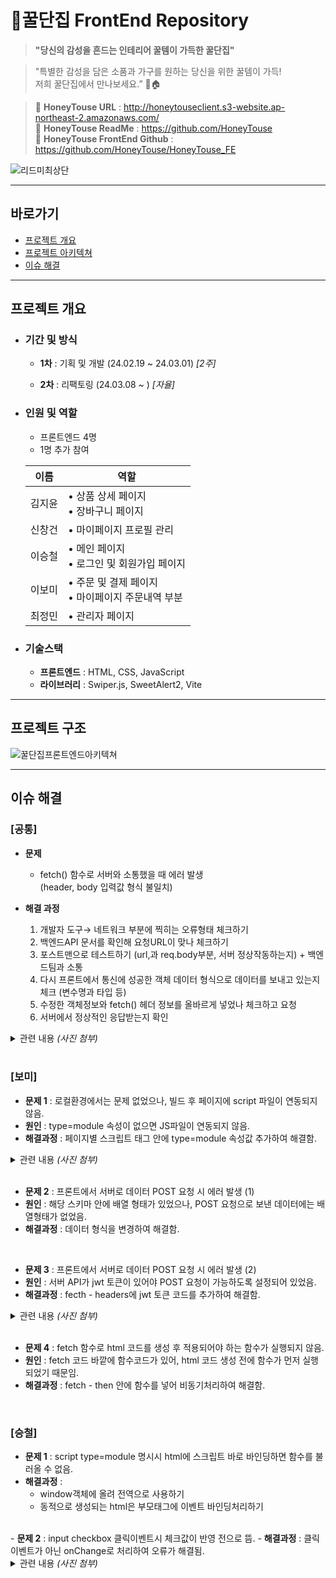 # 🐝꿀단집 FrontEnd Repository

> **"당신의 감성을 흔드는 인테리어 꿀템이 가득한 꿀단집"**

> "특별한 감성을 담은 소품과 가구를 원하는 당신을 위한 꿀템이 가득!<br>
> 저희 꿀단집에서 만나보세요.” 🍯🏠

> 📌 <b>HoneyTouse URL</b> : http://honeytouseclient.s3-website.ap-northeast-2.amazonaws.com/<br>
> 📌 <b>HoneyTouse ReadMe</b> : https://github.com/HoneyTouse<br>
> 📌 <b>HoneyTouse FrontEnd Github</b> : https://github.com/HoneyTouse/HoneyTouse_FE

![리드미최상단](https://github.com/HoneyTouse/HoneyTouse_BE/assets/127278410/6374c883-fad2-40ad-bec2-01fcf71cac01)

---

## 바로가기

- [프로젝트 개요](#프로젝트-개요)<br>
- [프로젝트 아키텍쳐](#프로젝트-아키텍쳐)<br>
- [이슈 해결](#이슈-해결)<br>

---

## 프로젝트 개요

- ### 기간 및 방식 <br>

  - <b>1차</b> : 기획 및 개발 (24.02.19 ~ 24.03.01) <i>[2주]</i><br>

  - <b>2차</b> : 리팩토링 (24.03.08 ~ ) <i>[자율]</i><br>

- ### 인원 및 역할 <br>

  - 프론트엔드 4명<br>
  - 1명 추가 참여

  | 이름   | 역할                                                |
  | ------ | --------------------------------------------------- |
  | 김지윤 | • 상품 상세 페이지<br> • 장바구니 페이지            |
  | 신창건 | • 마이페이지 프로필 관리                            |
  | 이승철 | • 메인 페이지<br> • 로그인 및 회원가입 페이지       |
  | 이보미 | • 주문 및 결제 페이지<br>• 마이페이지 주문내역 부분 |
  | 최정민 | • 관리자 페이지                 

- ### 기술스택 <br>

  - <b>프론트엔드</b> : HTML, CSS, JavaScript
  - <b>라이브러리</b> : Swiper.js, SweetAlert2, Vite

---

## 프로젝트 구조

![꿀단집프론트엔드아키텍쳐](https://github.com/TripTeller-repository/TripTeller_BE/assets/127278410/886477e0-208e-4846-9f00-7a36aa6c020b)

---

## 이슈 해결

### [공통]
- <b>문제</b><br>
    - fetch() 함수로 서버와 소통했을 때 에러 발생<br> (header, body 입력값 형식 불일치)

- <b>해결 과정</b>
    1) 개발자 도구→ 네트워크 부분에 찍히는 오류형태 체크하기
    2) 백엔드API 문서를 확인해 요청URL이 맞나 체크하기
    3) 포스트맨으로 테스트하기 (url,과 req.body부분, 서버 정상작동하는지) + 백엔드팀과 소통
    4) 다시 프론트에서 통신에 성공한 객체 데이터 형식으로 데이터를 보내고 있는지 체크 (변수명과 타입 등)
    5) 수정한 객체정보와 fetch() 헤더 정보를 올바르게 넣었나 체크하고 요청
    6) 서버에서 정상적인 응답받는지 확인
<details>
<summary>관련 내용 <i>(사진 첨부)</i></summary>
<div markdown="1">

디스코드 소통 과정

1. 이슈공유
    
    ![image](https://github.com/TripTeller-repository/TripTeller_BE/assets/127278410/806bb0fa-2e98-4333-91bf-4dc111e1f2e5)
    
2. 프론트에서 코드값 체크해보기
    
    ![image](https://github.com/TripTeller-repository/TripTeller_BE/assets/127278410/75ccc673-c255-48e6-b006-927a11e42b26)
    
3. 백엔드에서 API 체크하고 성공하는 테스트 요청 예시값 보여주기
    
    ![image](https://github.com/TripTeller-repository/TripTeller_BE/assets/127278410/7f4ef013-2e23-472d-92a0-62926d863e98)
    
4. 프론트에서 테스트 진행
    
    ![image](https://github.com/TripTeller-repository/TripTeller_BE/assets/127278410/3c8642ae-c082-4bf9-997f-a639c24cb148)
    
    ![image](https://github.com/TripTeller-repository/TripTeller_BE/assets/127278410/1fa75ad4-8ad2-42d9-93b3-31d628f36673)
    
5. 서버에서 응답받은값 체크
![image](https://github.com/TripTeller-repository/TripTeller_BE/assets/127278410/92806b4e-e21b-4cb5-9dc4-acf93ff8c44c)


</div>
</details>
<br>

### [보미]

- <b>문제 1</b> : 로컬환경에서는 문제 없었으나, 빌드 후 페이지에 script 파일이 연동되지 않음.
- <b>원인</b> : type=module 속성이 없으면 JS파일이 연동되지 않음.
- <b>해결과정</b> : 페이지별 스크립트 태그 안에 type=module 속성값 추가하여 해결함.
<details>
<summary>관련 내용 <i>(사진 첨부)</i></summary>
<div markdown="1">
수정 전

![보미1-1](https://github.com/TripTeller-repository/TripTeller_BE/assets/127278410/ed6247d4-3995-47da-9d8e-923bf758d5d8)

수정 후
![보미1-2](https://github.com/TripTeller-repository/TripTeller_BE/assets/127278410/b3e8fec3-cfbf-43c9-8d92-6ad7e9c3ab9c)

</div>
</details>
<br>

- <b>문제 2</b> : 프론트에서 서버로 데이터 POST 요청 시 에러 발생 (1)
- <b>원인</b> : 해당 스키마 안에 배열 형태가 있었으나, POST 요청으로 보낸 데이터에는 배열형태가 없었음.
- <b>해결과정</b> : 데이터 형식을 변경하여 해결함.

<br>

- <b>문제 3</b> : 프론트에서 서버로 데이터 POST 요청 시 에러 발생 (2)
- <b>원인</b> : 서버 API가 jwt 토큰이 있어야 POST 요청이 가능하도록 설정되어 있었음.
- <b>해결과정</b> : fecth - headers에 jwt 토큰 코드를 추가하여 해결함.
<details>
<summary>관련 내용 <i>(사진 첨부)</i></summary>
<div markdown="1">

![보미3](https://github.com/TripTeller-repository/TripTeller_BE/assets/127278410/7e43eda1-38cb-4f8c-94b3-232380a86dc1)

</div>
</details>
<br>

- <b>문제 4</b> : fetch 함수로 html 코드를 생성 후 적용되어야 하는 함수가 실행되지 않음.
- <b>원인</b> : fetch 코드 바깥에 함수코드가 있어, html 코드 생성 전에 함수가 먼저 실행되었기 때문임.
- <b>해결과정</b> : fetch - then 안에 함수를 넣어 비동기처리하여 해결함.
<br>


### [승철]

- <b>문제 1</b> : script type=module 명시시 html에 스크립트 바로 바인딩하면 함수를 불러올 수 없음.
- <b>해결과정</b> : 
    - window객체에 올려 전역으로 사용하기<br>
    - 동적으로 생성되는 html은 부모태그에 이벤트 바인딩처리하기
<br>
- <b>문제 2</b> : input checkbox 클릭이벤트시 체크값이 반영 전으로 뜸.
- <b>해결과정</b> : 클릭이벤트가 아닌 onChange로 처리하여 오류가 해결됨.

<details>
<summary>관련 내용 <i>(사진 첨부)</i></summary>
<div markdown="1">
1. script type=module 명시시 html에 스크립트 바로 바인딩하면 함수를 불러올수 없음

![승철1](https://github.com/TripTeller-repository/TripTeller_BE/assets/127278410/842e956d-58b8-4a36-877f-46be6aad1567)

<br>

2. input checkbox 클릭이벤트시 체크값이 반영전으로 뜨던 현상<br>

![승철2](https://github.com/TripTeller-repository/TripTeller_BE/assets/127278410/1935f25a-65ae-4d6c-8097-04e53a839ddc)


</div>
</details>